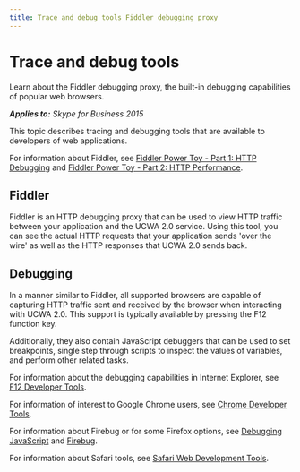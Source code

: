 ```yaml
---
title: Trace and debug tools Fiddler debugging proxy
---
```

# Trace and debug tools
Learn about the Fiddler debugging proxy, the built-in debugging capabilities of popular web browsers.


 _**Applies to:** Skype for Business 2015_

This topic describes tracing and debugging tools that are available to developers of web applications.

For information about Fiddler, see [Fiddler Power Toy - Part 1: HTTP Debugging](https://msdn.microsoft.com/library/bb250446%28v=VS.85%29.aspx) and [Fiddler Power Toy - Part 2: HTTP Performance](https://msdn.microsoft.com/library/bb250442%28v=vs.85%29).

## Fiddler

Fiddler is an HTTP debugging proxy that can be used to view HTTP traffic between your application and the UCWA 2.0 service. Using this tool, you can see the actual HTTP requests that your application sends 'over the wire' as well as the HTTP responses that UCWA 2.0 sends back.




## Debugging

In a manner similar to Fiddler, all supported browsers are capable of capturing HTTP traffic sent and received by the browser when interacting with UCWA 2.0. This support is typically available by pressing the F12 function key.

Additionally, they also contain JavaScript debuggers that can be used to set breakpoints, single step through scripts to inspect the values of variables, and perform other related tasks.

For information about the debugging capabilities in Internet Explorer, see [F12 Developer Tools](https://msdn.microsoft.com/library/hh772704%28v=vs.85%29).

For information of interest to Google Chrome users, see [Chrome Developer Tools](https://developers.google.com/chrome-developer-tools/).

For information about Firebug or for some Firefox options, see [Debugging JavaScript](https://developer.mozilla.org/docs/Debugging_JavaScript) and [Firebug](http://getfirebug.com/).

For information about Safari tools, see [Safari Web Development Tools](https://developer.apple.com/technologies/safari/developer-tools.mdl).

